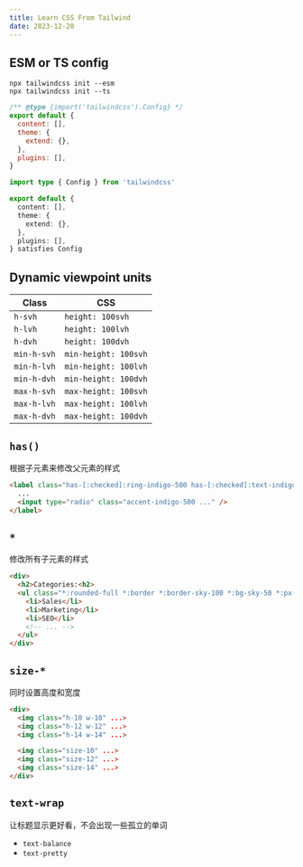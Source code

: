 ```yaml
---
title: Learn CSS From Tailwind
date: 2023-12-20
---
```




## ESM or TS config

```
npx tailwindcss init --esm
npx tailwindcss init --ts
```


```js
/** @type {import('tailwindcss').Config} */
export default {
  content: [],
  theme: {
    extend: {},
  },
  plugins: [],
}
```


```ts
import type { Config } from 'tailwindcss'

export default {
  content: [],
  theme: {
    extend: {},
  },
  plugins: [],
} satisfies Config
```


## Dynamic viewpoint units

|Class|CSS|
|---|---|
|`h-svh`|`height: 100svh`|
|`h-lvh`|`height: 100lvh`|
|`h-dvh`|`height: 100dvh`|
|`min-h-svh`|`min-height: 100svh`|
|`min-h-lvh`|`min-height: 100lvh`|
|`min-h-dvh`|`min-height: 100dvh`|
|`max-h-svh`|`max-height: 100svh`|
|`max-h-lvh`|`max-height: 100lvh`|
|`max-h-dvh`|`max-height: 100dvh`|


## `has()`

根据子元素来修改父元素的样式

```html
<label class="has-[:checked]:ring-indigo-500 has-[:checked]:text-indigo-900 has-[:checked]:bg-indigo-50 ..">
  ...
  <input type="radio" class="accent-indigo-500 ..." />
</label>
```


## `*`

修改所有子元素的样式

```html
<div>
  <h2>Categories:<h2>
  <ul class="*:rounded-full *:border *:border-sky-100 *:bg-sky-50 *:px-2 *:py-0.5 dark:text-sky-300 dark:*:border-sky-500/15 dark:*:bg-sky-500/10 ...">
    <li>Sales</li>
    <li>Marketing</li>
    <li>SEO</li>
    <!-- ... -->
  </ul>
</div>
```


## `size-*`

同时设置高度和宽度

```html
<div>
  <img class="h-10 w-10" ...>
  <img class="h-12 w-12" ...>
  <img class="h-14 w-14" ...>

  <img class="size-10" ...>
  <img class="size-12" ...>
  <img class="size-14" ...>
</div>
```


## `text-wrap`

让标题显示更好看，不会出现一些孤立的单词

- `text-balance` 
- `text-pretty`

